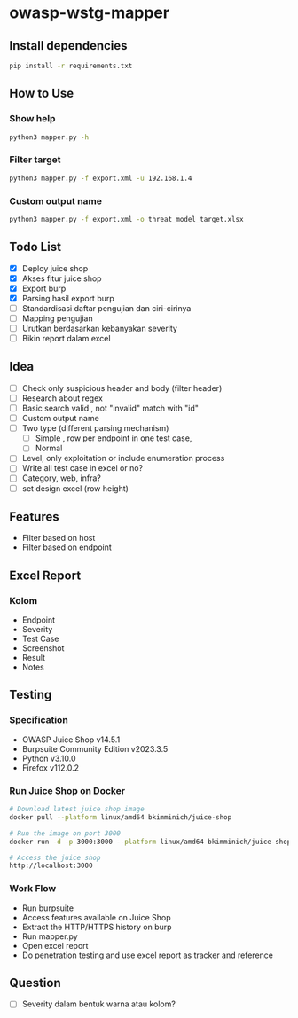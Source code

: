 # owasp-wstg-mapper

## Install dependencies

```bash
pip install -r requirements.txt
```

## How to Use

### Show help

```bash
python3 mapper.py -h
```

### Filter target

```bash
python3 mapper.py -f export.xml -u 192.168.1.4
```

### Custom output name

```bash
python3 mapper.py -f export.xml -o threat_model_target.xlsx
```

## Todo List
- [X] Deploy juice shop
- [X] Akses fitur juice shop
- [X] Export burp
- [X] Parsing hasil export burp
- [ ] Standardisasi daftar pengujian dan ciri-cirinya
- [ ] Mapping pengujian
- [ ] Urutkan berdasarkan kebanyakan severity
- [ ] Bikin report dalam excel

## Idea
- [ ] Check only suspicious header and body (filter header)
- [ ] Research about regex
- [ ] Basic search valid , not "invalid" match with "id"
- [ ] Custom output name
- [ ] Two type (different parsing mechanism)
	- [ ] Simple , row per endpoint in one test case, 
	- [ ] Normal
- [ ] Level, only exploitation or include enumeration process
- [ ] Write all test case in excel or no?
- [ ] Category, web, infra?
- [ ] set design excel (row height)

## Features
- Filter based on host
- Filter based on endpoint

## Excel Report

### Kolom
- Endpoint
- Severity
- Test Case
- Screenshot
- Result
- Notes

## Testing

### Specification
- OWASP Juice Shop v14.5.1
- Burpsuite Community Edition v2023.3.5
- Python v3.10.0
- Firefox v112.0.2

### Run Juice Shop on Docker

```bash
# Download latest juice shop image
docker pull --platform linux/amd64 bkimminich/juice-shop

# Run the image on port 3000
docker run -d -p 3000:3000 --platform linux/amd64 bkimminich/juice-shop

# Access the juice shop
http://localhost:3000
```

### Work Flow
- Run burpsuite
- Access features available on Juice Shop
- Extract the HTTP/HTTPS history on burp
- Run mapper.py
- Open excel report
- Do penetration testing and use excel report as tracker and reference

## Question
- [ ] Severity dalam bentuk warna atau kolom?

